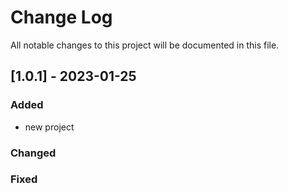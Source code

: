 # Change Log

All notable changes to this project will be documented in this file.

## [1.0.1] - 2023-01-25

### Added

- new project

### Changed

### Fixed
